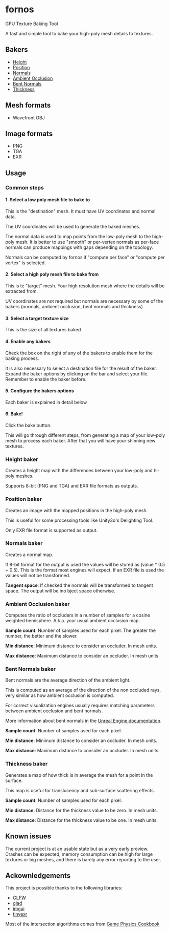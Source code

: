 # fornos

GPU Texture Baking Tool

A fast and simple tool to bake your high-poly mesh details to textures.

## Bakers

- [Height](#height-baker)
- [Position](#position-baker)
- [Normals](#normals-baker)
- [Ambient Occlusion](#ambient-occlusion-baker)
- [Bent Normals](#bent-normals-baker)
- [Thickness](#thickness-baker)

## Mesh formats

- Wavefront OBJ

## Image formats

- PNG
- TGA
- EXR

## Usage

### Common steps

#### 1. Select a low poly mesh file to bake to

This is the "destination" mesh. It must have UV coordinates and normal data.

The UV coordinates will be used to generate the baked meshes.

The normal data is used to map points from the low-poly mesh to the high-poly mesh. It is better to use "smooth" or per-vertex normals as per-face normals can produce mappings with gaps depending on the topology.

Normals can be computed by fornos if "compute per face" or "compute per vertex" is selected.

#### 2. Select a high poly mesh file to bake from

This is te "target" mesh. Your high resolution mesh where the details will be extracted from.

UV coordinates are not required but normals are necessary by some of the bakers (normals, ambient occlusion, bent normals and thickness)

#### 3. Select a target texture size

This is the size of all textures baked

#### 4. Enable any bakers

Check the box on the right of any of the bakers to enable them for the baking process.

It is also necessary to select a destination file for the result of the baker. Expand the baker options by clicking on the bar and select your file. Remember to enable the baker before.

#### 5. Configure the bakers options

Each baker is explained in detail below

#### 6. Bake!

Click the bake button.

This will go through different steps, from generating a map of your low-poly mesh to process each baker. After that you will have your shinning new textures.

### Height baker

Creates a height map with the differences between your low-poly and hi-poly meshes.

Supports 8-bit (PNG and TGA) and EXR file formats as outputs.

### Position baker

Creates an image with the mapped positions in the high-poly mesh.

This is useful for some processing tools like Unity3d's Delighting Tool.

Only EXR file format is supported as output.

### Normals baker

Creates a normal map.

If 8-bit format for the output is used the values will be stored as (value * 0.5 + 0.5). This is the format most engines will expect. If an EXR file is used the values will not be transformed. 

**Tangent space**: If checked the normals will be transformed to tangent space. The output will be ino bject space otherwise.

### Ambient Occlusion baker

Computes the ratio of occluders in a number of samples for a cosine weighted hemisphere. A.k.a. your usual ambient occlusion map.

**Sample count**: Number of samples used for each pixel. The greater the number, the better and the slower.

**Min distance**: Minimum distance to consider an occluder. In mesh units.

**Max distance**: Maximum distance to consider an occluder. In mesh units.

### Bent Normals baker

Bent normals are the average direction of the ambient light.

This is computed as an average of the direction of the non occluded rays, very similar as how ambient occlusion is computed.

For correct visualization engines usually requires matching parameters between ambient occlusion and bent normals. 

More information about bent normals in the [Unreal Engine documentation](https://docs.unrealengine.com/latest/INT/Engine/Rendering/LightingAndShadows/BentNormalMaps/).

**Sample count**: Number of samples used for each pixel.

**Min distance**: Minimum distance to consider an occluder. In mesh units.

**Max distance**: Maximum distance to consider an occluder. In mesh units.

### Thickness baker

Generates a map of how thick is in average the mesh for a point in the surface.

This map is useful for translucency and sub-surface scattering effects.

**Sample count**: Number of samples used for each pixel.

**Min distance**: Distance for the thickness value to be zero. In mesh units.

**Max distance**: Distance for the thickness value to be one. In mesh units.


## Known issues

The current project is at an usable state but as a very early preview. Crashes can be expected, memory consumption can be high for large textures or big meshes, and there is barely any error reporting to the user.

## Ackownledgements

This project is possible thanks to the following libraries:

- [GLFW](http://www.glfw.org)
- [glad](http://glad.dav1d.de)
- [imgui](https://github.com/ocornut/imgui)
- [tinyexr](https://github.com/syoyo/tinyexr)

Most of the intersection algorithms comes from [Game Physics Cookbook](https://github.com/gszauer/GamePhysicsCookbook)